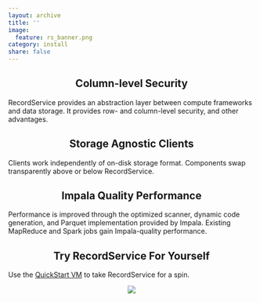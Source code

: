 ```yaml
---
layout: archive
title: ''
image:
  feature: rs_banner.png
category: install
share: false
---
```


<hl />
<div class="tiles">
<div class="tile">
  <h2 class="post-title" align="center">Column-level Security</h2>
  <p class="post-excerpt">RecordService provides an abstraction layer between compute frameworks and data storage. It provides row- and column-level security, and other advantages.</p>
</div><!-- /.tile -->
<div class="tile">
  <h2 class="post-title" align="center">Storage Agnostic Clients</h2>
  <p class="post-excerpt">Clients work independently of on-disk storage format. Components swap transparently above or below RecordService.</p>
</div><!-- /.tile -->
<div class="tile">
  <h2 class="post-title" align="center">Impala Quality Performance</h2>
  <p class="post-excerpt">Performance is improved through the optimized scanner, dynamic code generation, and Parquet implementation provided by Impala. Existing MapReduce and Spark jobs gain Impala-quality performance.</p>
</div><!-- /.tile -->
<div class="tile">
  <h2 class="post-title" align="center">Try RecordService For Yourself</h2>
 <p class="post-excerpt">Use the <a href="./vm.html">QuickStart VM</a> to take RecordService for a spin.</p>
  <p align="center"><img src="{{site.url}}/images/lilSunbear120x125.png"/></p>
</div><!-- /.tile -->
</div><!-- /.tiles -->
